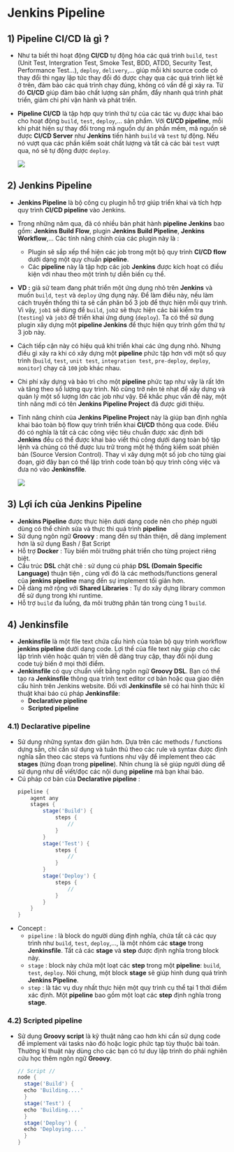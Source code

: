# Jenkins Pipeline
## **1) Pipeline CI/CD là gì ?**
- Như ta biết thì hoạt động **CI/CD** tự động hóa các quá trình `build`, `test` (Unit Test, Intergration Test, Smoke Test, BDD, ATDD, Security Test, Performance Test…), `deploy`, `delivery`,… giúp mỗi khi source code có thay đổi thì ngay lập tức thay đổi đó được chạy qua các quá trình liệt kê ở trên, đảm bảo các quá trình chạy đúng, không có vấn đề gì xảy ra. Từ đó **CI/CD** giúp đảm bảo chất lượng sản phẩm, đẩy nhanh quá trình phát triển, giảm chi phí vận hành và phát triển.
- **Pipeline CI/CD** là tập hợp quy trình thứ tự của các tác vụ được khai báo cho hoạt động `build`, `test`, `deploy`,… sản phẩm. Với **CI/CD pipeline**, mỗi khi phát hiện sự thay đổi trong mã nguồn dự án phần mềm, mã nguồn sẽ được **CI/CD Server** như **Jenkins** tiến hành `build` và `test` tự động. Nếu nó vượt qua các phần kiểm soát chất lượng và tất cả các bài `test` vượt qua, nó sẽ tự động được `deploy`.

    <img src=https://i.imgur.com/iIuCVwu.png>
## **2) Jenkins Pipeline**
- **Jenkins Pipeline** là bộ công cụ plugin hỗ trợ giúp triển khai và tích hợp quy trình **CI/CD pipeline** vào Jenkins.
- Trong những năm qua, đã có nhiều bản phát hành **pipeline Jenkins** bao gồm: **Jenkins Build Flow**, plugin **Jenkins Build Pipeline**, **Jenkins Workflow**,... Các tính năng chính của các plugin này là :
    - Plugin sẽ sắp xếp thể hiện các job trong một bộ quy trình **CI/CD flow** dưới dạng một quy chuẩn **pipeline**.
    - Các **pipeline** này là tập hợp các job **Jenkins** được kích hoạt có điều kiện với nhau theo một trình tự diễn biến cụ thể.
- **VD :** giả sử team đang phát triển một ứng dụng nhỏ trên **Jenkins** và muốn `build`, `test` và `deploy` ứng dụng này. Để làm điều này, nếu làm cách truyền thống thì ta sẽ cần phân bổ 3 job để thực hiện mỗi quy trình. Vì vậy, `job1` sẽ dùng để `build`, `job2` sẽ thực hiện các bài kiểm tra (`testing`) và `job3` để triển khai ứng dụng (`deploy`). Ta có thể sử dụng plugin xây dựng một **pipeline Jenkins** để thực hiện quy trình gồm thứ tự 3 job này.
- Cách tiếp cận này có hiệu quả khi triển khai các ứng dụng nhỏ. Nhưng điều gì xảy ra khi có xây dựng một **pipeline** phức tập hơn với một số quy trình (`build`, `test`, `unit test`, `integration test`, `pre-deploy`, `deploy`, `monitor`) chạy cả `100` job khác nhau.
- Chi phí xây dựng và bảo trì cho một **pipeline** phức tạp như vậy là rất lớn và tăng theo số lượng quy trình. Nó cũng trở nên tẻ nhạt để xây dựng và quản lý một số lượng lớn các job như vậy. Để khắc phục vấn đề này, một tính năng mới có tên **Jenkins Pipeline Project** đã được giới thiệu.
- Tính năng chính của **Jenkins Pipeline Project** này là giúp bạn định nghĩa khai báo toàn bộ flow quy trình triển khai **CI/CD** thông qua code. Điều đó có nghĩa là tất cả các công việc tiêu chuẩn được xác định bởi **Jenkins** đều có thể được khai báo viết thủ công dưới dạng toàn bộ tập lệnh và chúng có thể được lưu trữ trong một hệ thống kiểm soát phiên bản (Source Version Control). Thay vì xây dựng một số job cho từng giai đoạn, giờ đây bạn có thể lập trình code toàn bộ quy trình công việc và đưa nó vào **Jenkinsfile**.

    <img src=https://i.imgur.com/CrIt5fU.png>

## **3) Lợi ích của Jenkins Pipeline**
- **Jenkins Pipeline** được thực hiện dưới dạng code nên cho phép người dùng có thể chỉnh sửa và thực thi quá trình **pipeline**
- Sử dụng ngôn ngữ **Groovy** : mang đến sự thân thiện, dễ dàng implement hơn là sử dụng Bash / Bat Script
- Hỗ trợ **Docker** : Tùy biến môi trường phát triển cho từng project riêng biệt.
- Cấu trúc **DSL** chặt chẽ : sử dụng cú pháp **DSL (Domain Specific Language)** thuận tiện , cùng với đó là các methods/functions general của **jenkins pipeline** mang đến sự implement tối giản hơn.
- Dễ dàng mở rộng với **Shared Libraries** : Tự do xây dựng library common để sử dụng trong khi runtime.
- Hỗ trợ `build` đa luồng, đa môi trường phân tán trong cùng 1 `build`.
## **4) Jenkinsfile**
- **Jenkinsfile** là một file text chứa cấu hình của toàn bộ quy trình workflow **jenkins pipeline** dưới dạng code. Lợi thế của file text này giúp cho các lập trình viên hoặc quản trị viên dễ dàng truy cập, thay đổi nội dung code tuỳ biến ở mọi thời điểm.
- **Jenkinsfile** có quy chuẩn viết bằng ngôn ngữ **Groovy DSL**. Bạn có thể tạo ra **Jenkinsfile** thông qua trình text editor cơ bản hoặc qua giao diện cấu hình trên Jenkins website. Đối với **Jenkinsfile** sẽ có hai hình thức kĩ thuật khai báo cú pháp **Jenkinsfile**:
    - **Declarative pipeline**
    - **Scripted pipeline**
### **4.1) Declarative pipeline**
- Sử dụng những syntax đơn giản hơn. Dựa trên các methods / functions dựng sẵn, chỉ cần  sử dụng và tuân thủ theo các rule và syntax được định nghĩa sẵn theo các steps và funtions như vậy để implement theo các **stages** (từng đoạn trong **pipeline**). Nhìn chung là sẽ giúp người dùng dễ sử dụng như dễ viết/đọc các nội dung **pipeline** mà bạn khai báo.
- Cú pháp cơ bản của **Declarative pipeline** :
    ```groovy
    pipeline {
        agent any 
        stages {
            stage('Build') { 
                steps {
                    // 
                }
            }
            stage('Test') { 
                steps {
                    // 
                }
            }
            stage('Deploy') { 
                steps {
                    // 
                }
            }
        }
    }
    ```
- Concept :
    - `pipeline` : là block do người dùng định nghĩa, chứa tất cả các quy trình như `build`, `test`, `deploy`,..., là một nhóm các **stage** trong **Jenkinsfile**. Tất cả các **stage** và **step** được định nghĩa trong block này.
    - `stage` : block này chứa một loạt các **step** trong một **pipeline**: `build`, `test`, `deploy`. Nói chung, một block **stage** sẽ giúp hình dung quá trình **Jenkins Pipeline**.
    - `step` : là tác vụ duy nhất thực hiện một quy trình cụ thể tại 1 thời điểm xác định. Một **pipeline** bao gồm một loạt các **step** định nghĩa trong **stage**.
### **4.2) Scripted pipeline**
- Sử dụng **Groovy script** là kỹ thuật nâng cao hơn khi cần sử dụng code để implement vài tasks nào đó hoặc logic phức tạp tùy thuộc bài toán. Thường kĩ thuật này dùng cho các bạn có tư duy lập trình do phải nghiên cứu học thêm ngôn ngữ **Groovy**.
    ```groovy
    // Script //
    node {
      stage('Build') {
      echo 'Building....'
      }
      stage('Test') {
      echo 'Building....'
      }
      stage('Deploy') {
      echo 'Deploying....'
      }
    }
    ```